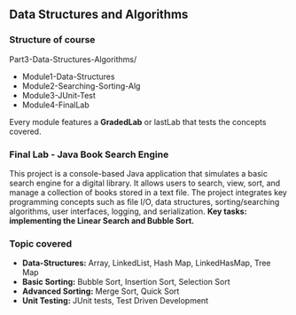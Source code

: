 ## Data Structures and Algorithms

### Structure of course

Part3-Data-Structures-Algorithms/          
- Module1-Data-Structures
- Module2-Searching-Sorting-Alg  
- Module3-JUnit-Test
- Module4-FinalLab

Every module features a **GradedLab** or lastLab that tests the concepts covered. 

### Final Lab - Java Book Search Engine

This project is a console-based Java application that simulates a basic search engine for a digital library. It allows users to search, view, sort, and manage a collection of books stored in a text file. The project integrates key programming concepts such as file I/O, data structures, sorting/searching algorithms, user interfaces, logging, and serialization. **Key tasks: implementing the Linear Search and Bubble Sort.**


### Topic covered

- **Data-Structures:** Array, LinkedList, Hash Map, LinkedHasMap, Tree Map
- **Basic Sorting:** Bubble Sort, Insertion Sort, Selection Sort
- **Advanced Sorting:** Merge Sort, Quick Sort
- **Unit Testing:** JUnit tests, Test Driven Development


